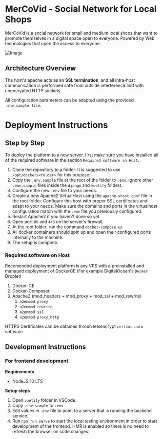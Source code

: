 # MerCoVid - Social Network for Local Shops

MerCoVid is a social network for small and medium local shops that want to promote
themselves in a digital space open to everyone. Powered by Web technologies that open
the access to everyone.

![Image](https://cloud.carrotpiracy.com/index.php/s/HQrK4CRWkqpwWYw/download)


## Architecture Overview

The host's apache acts as an **SSL termination**, and all intra-host communication is performed safe from outside interference and with unencrypted HTTP sockets.

All configuration parameters can be adapted using the provided `.env.sample file`.

# Deployment Instructions

## Step by Step

To deploy the platform to a new server, first make sure you have installed all of the required software in the section `Required software on Host`.

1. Clone the repository to a folder. It is suggested to use `/opt/docker/<folder>` for this purpose.
1. Copy the `.env.sample` file at the root of the folder to `.env`. Ignore other `.env.sample` files inside the `django` and `vuetify` folders.
1. Configure the new `.env` file to your needs.
1. Create a new Apache2 VirtualHost using the `apache.vhost.conf` file in the root folder. Configure this host with proper SSL certificates and adapt to your needs. Make sure the domains and ports in the virtualhost configuration match with the `.env` file you previously configured.
1. Restart Apache2 if you haven't done so yet.
1. Open port `80` and `443` on the server's firewall.
1. At the root folder. run the command `docker-compose up`
1. All docker containers should spin up and open their configured ports internally to the machine.
1. The setup is complete.

### Required software on Host

Recomended deployment platform is any VPS with a preinstalled and managed deployment of DockerCE (For example DigitalOcean's `Docker` Droplet)

1. Docker-CE
2. Docker-Composer
3. Apache2 (mod_headers + mod_proxy + mod_ssl + mod_rewrite)
    1. `a2enmod proxy`
    2. `a2enmod rewrite`
    3. `a2enmod ssl`
    4. `a2enmod proxy_http`

HTTPS Certificates can be obtained throuh letsencrypt `certbot-auto` software.

## Development Instructions

### For frontend development

**Requirements**
- NodeJS 10 LTS

**Setup steps**
1. Open `vuetify` folder in VSCode.
1. Copy `.env.sample` to `.env`
1. Edit values in `.env` file to point to a server that is running the backend service.
1. Run `npm run serve` to start the local testing environment in order to start development of the frontend. HMR is enabled so there is no need to refresh the browser on code changes.
